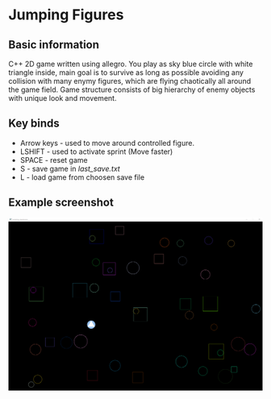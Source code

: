 # Jumping Figures

## Basic information

C++ 2D game written using allegro. You play as sky blue circle with white triangle inside, main goal is to survive as long as possible avoiding any collision with many enymy figures, which are flying chaotically all around the game field. Game structure consists of big hierarchy of enemy objects with unique look and movement.

## Key binds

- Arrow keys - used to move around controlled figure.
- LSHIFT - used to activate sprint (Move faster)
- SPACE - reset game
- S - save game in _last_save.txt_
- L - load game from choosen save file

## Example screenshot

![alt text][example1]

[example1]: images/MainExample.png
